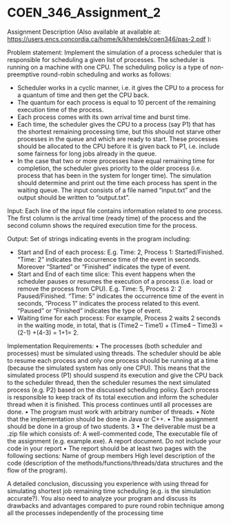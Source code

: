 # COEN_346_Assignment_2

Assignment Description (Also available at available at: https://users.encs.concordia.ca/home/k/khendek/coen346/pas-2.pdf ):

Problem statement: Implement the simulation of a process scheduler that is responsible for
scheduling a given list of processes. The scheduler is running on a machine with one CPU. The
scheduling policy is a type of non-preemptive round-robin scheduling and works as follows:
- Scheduler works in a cyclic manner, i.e. it gives the CPU to a process for a quantum of time and
then get the CPU back.
- The quantum for each process is equal to 10 percent of the remaining execution time of the
process.
- Each process comes with its own arrival time and burst time.
- Each time, the scheduler gives the CPU to a process (say P1) that has the shortest remaining
processing time, but this should not starve other processes in the queue and which are ready to
start. These processes should be allocated to the CPU before it is given back to P1, i.e. include
some fairness for long jobs already in the queue.
- In the case that two or more processes have equal remaining time for completion, the scheduler
gives priority to the older process (i.e. process that has been in the system for longer time).
The simulation should determine and print out the time each process has spent in the waiting queue.
The input consists of a file named “input.txt” and the output should be written to “output.txt”.

Input: Each line of the input file contains information related to one process. The first column is the
arrival time (ready time) of the process and the second column shows the required execution time for
the process.

Output: Set of strings indicating events in the program including:
- Start and End of each process: E.g. Time: 2, Process 1: Started/Finished. “Time: 2” indicates the
occurrence time of the event in seconds. Moreover “Started” or “Finished” indicates the type of
event.
- Start and End of each time slice: This event happens when the scheduler pauses or resumes the
execution of a process (i.e. load or remove the process from CPU). E.g. Time: 5, Process 2: 
2
Paused/Finished. “Time: 5” indicates the occurrence time of the event in seconds, “Process 1”
indicates the process related to this event. “Paused” or “Finished” indicates the type of event.
- Waiting time for each process: For example, Process 2 waits 2 seconds in the waiting mode, in
total, that is (Time2 – Time1) + (Time4 – Time3) = (2-1) +(4-3) = 1+1= 2.

Implementation Requirements:
• The processes (both scheduler and processes) must be simulated using threads. The scheduler
should be able to resume each process and only one process should be running at a time (because
the simulated system has only one CPU). This means that the simulated process (P1) should
suspend its execution and give the CPU back to the scheduler thread, then the scheduler resumes
the next simulated process (e.g. P2) based on the discussed scheduling policy. Each process is
responsible to keep track of its total execution and inform the scheduler thread when it is finished.
This process continues until all processes are done.
• The program must work with arbitrary number of threads.
• Note that the implementation should be done in Java or C++.
• The assignment should be done in a group of two students. 
3
• The deliverable must be a .zip file which consists of:
A well-commented code,
The executable file of the assignment (e.g. example.exe).
A report document. Do not include your code in your report
• The report should be at least two pages with the following sections:
Name of group members
High level description of the code (description of the methods/functions/threads/data
structures and the flow of the program).

A detailed conclusion, discussing you experience with using thread for simulating shortest
job remaining time scheduling (e.g. is the simulation accurate?). You also need to analyze
your program and discuss its drawbacks and advantages compared to pure round robin
technique among all the processes independently of the processing time
